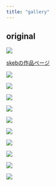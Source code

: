 ```yaml
---
title: "gallery"
---
```


## original
![](/gallery/tonoko.png)

[skebの作品ページ](https://skeb.jp/@usanagi_kon/works/27)

![](/gallery/tonoko_2.png)

![](/gallery/tonoko_e.png)

![](/gallery/tonoko_winter.png)

![](/gallery/xmas.png)

![](/gallery/with_mini.JPG)

![](/gallery/single_nattimauyo.png)

![](/gallery/multi_nattimauyo.png)

![](/gallery/otona.png)

![](/gallery/change_cloth.png)

![](/gallery/tonoko_plush.png)
